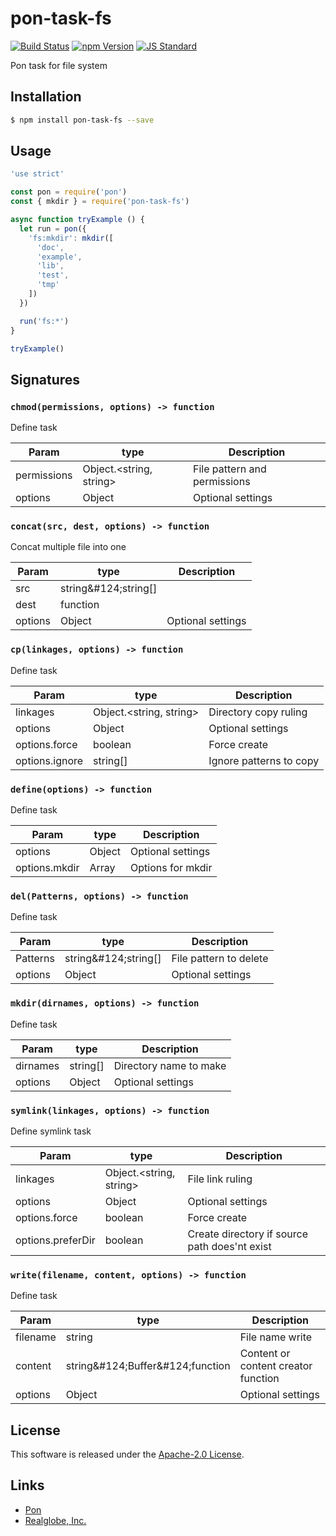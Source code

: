 pon-task-fs
==========

<!---
This file is generated by ape-tmpl. Do not update manually.
--->

<!-- Badge Start -->
<a name="badges"></a>

[![Build Status][bd_travis_shield_url]][bd_travis_url]
[![npm Version][bd_npm_shield_url]][bd_npm_url]
[![JS Standard][bd_standard_shield_url]][bd_standard_url]

[bd_repo_url]: https://github.com/realglobe-Inc/pon-task-fs
[bd_travis_url]: http://travis-ci.org/realglobe-Inc/pon-task-fs
[bd_travis_shield_url]: http://img.shields.io/travis/realglobe-Inc/pon-task-fs.svg?style=flat
[bd_travis_com_url]: http://travis-ci.com/realglobe-Inc/pon-task-fs
[bd_travis_com_shield_url]: https://api.travis-ci.com/realglobe-Inc/pon-task-fs.svg?token=
[bd_license_url]: https://github.com/realglobe-Inc/pon-task-fs/blob/master/LICENSE
[bd_codeclimate_url]: http://codeclimate.com/github/realglobe-Inc/pon-task-fs
[bd_codeclimate_shield_url]: http://img.shields.io/codeclimate/github/realglobe-Inc/pon-task-fs.svg?style=flat
[bd_codeclimate_coverage_shield_url]: http://img.shields.io/codeclimate/coverage/github/realglobe-Inc/pon-task-fs.svg?style=flat
[bd_gemnasium_url]: https://gemnasium.com/realglobe-Inc/pon-task-fs
[bd_gemnasium_shield_url]: https://gemnasium.com/realglobe-Inc/pon-task-fs.svg
[bd_npm_url]: http://www.npmjs.org/package/pon-task-fs
[bd_npm_shield_url]: http://img.shields.io/npm/v/pon-task-fs.svg?style=flat
[bd_standard_url]: http://standardjs.com/
[bd_standard_shield_url]: https://img.shields.io/badge/code%20style-standard-brightgreen.svg

<!-- Badge End -->


<!-- Description Start -->
<a name="description"></a>

Pon task for file system

<!-- Description End -->


<!-- Overview Start -->
<a name="overview"></a>



<!-- Overview End -->


<!-- Sections Start -->
<a name="sections"></a>

<!-- Section from "doc/guides/01.Installation.md.hbs" Start -->

<a name="section-doc-guides-01-installation-md"></a>

Installation
-----

```bash
$ npm install pon-task-fs --save
```


<!-- Section from "doc/guides/01.Installation.md.hbs" End -->

<!-- Section from "doc/guides/02.Usage.md.hbs" Start -->

<a name="section-doc-guides-02-usage-md"></a>

Usage
---------

```javascript
'use strict'

const pon = require('pon')
const { mkdir } = require('pon-task-fs')

async function tryExample () {
  let run = pon({
    'fs:mkdir': mkdir([
      'doc',
      'example',
      'lib',
      'test',
      'tmp'
    ])
  })

  run('fs:*')
}

tryExample()

```


<!-- Section from "doc/guides/02.Usage.md.hbs" End -->

<!-- Section from "doc/guides/03.Signature.md.hbs" Start -->

<a name="section-doc-guides-03-signature-md"></a>

Signatures
---------


### `chmod(permissions, options) -> function`

Define task

| Param | type | Description |
| ---- | --- | ----------- |
| permissions | Object.&lt;string, string&gt; |  File pattern and permissions |
| options | Object |  Optional settings |


### `concat(src, dest, options) -> function`

Concat multiple file into one

| Param | type | Description |
| ---- | --- | ----------- |
| src | string&amp;#124;string[] |  |
| dest | function |  |
| options | Object |  Optional settings |


### `cp(linkages, options) -> function`

Define task

| Param | type | Description |
| ---- | --- | ----------- |
| linkages | Object.&lt;string, string&gt; |  Directory copy ruling |
| options | Object |  Optional settings |
| options.force | boolean |  Force create |
| options.ignore | string[] |  Ignore patterns to copy |


### `define(options) -> function`

Define task

| Param | type | Description |
| ---- | --- | ----------- |
| options | Object |  Optional settings |
| options.mkdir | Array |  Options for mkdir |


### `del(Patterns, options) -> function`

Define task

| Param | type | Description |
| ---- | --- | ----------- |
| Patterns | string&amp;#124;string[] |  File pattern to delete |
| options | Object |  Optional settings |


### `mkdir(dirnames, options) -> function`

Define task

| Param | type | Description |
| ---- | --- | ----------- |
| dirnames | string[] |  Directory name to make |
| options | Object |  Optional settings |


### `symlink(linkages, options) -> function`

Define symlink task

| Param | type | Description |
| ---- | --- | ----------- |
| linkages | Object.&lt;string, string&gt; |  File link ruling |
| options | Object |  Optional settings |
| options.force | boolean |  Force create |
| options.preferDir | boolean |  Create directory if source path does'nt exist |


### `write(filename, content, options) -> function`

Define task

| Param | type | Description |
| ---- | --- | ----------- |
| filename | string |  File name write |
| content | string&amp;#124;Buffer&amp;#124;function |  Content or content creator function |
| options | Object |  Optional settings |



<!-- Section from "doc/guides/03.Signature.md.hbs" End -->


<!-- Sections Start -->


<!-- LICENSE Start -->
<a name="license"></a>

License
-------
This software is released under the [Apache-2.0 License](https://github.com/realglobe-Inc/pon-task-fs/blob/master/LICENSE).

<!-- LICENSE End -->


<!-- Links Start -->
<a name="links"></a>

Links
------

+ [Pon][pon_url]
+ [Realglobe, Inc.][realglobe,_inc__url]

[pon_url]: https://github.com/realglobe-Inc/pon
[realglobe,_inc__url]: http://realglobe.jp

<!-- Links End -->
